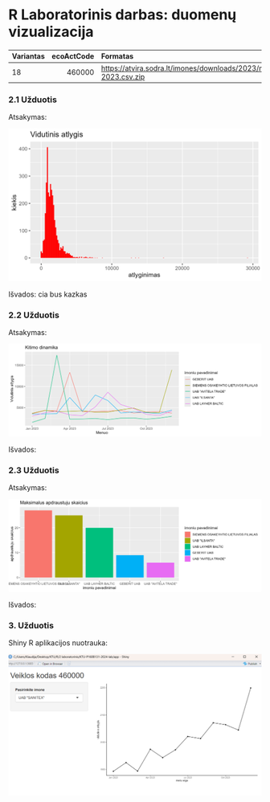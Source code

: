 # R Laboratorinis darbas: duomenų vizualizacija

|Variantas | ecoActCode|Formatas          |
|:---------|----------:|:-----------------|
|18         |     460000|https://atvira.sodra.lt/imones/downloads/2023/monthly-2023.csv.zip|


### 2.1 Užduotis

Atsakymas:

![histograma](img/pirmasgrafikas.png)

Išvados: cia bus kazkas

### 2.2 Užduotis

Atsakymas:

![atlyginimai](img/antrasGrafikas.png)

Išvados:


### 2.3 Užduotis

Atsakymas:

![apdraustieji](img/treciasgrafikas.png)

Išvados:


### 3. Užduotis

Shiny R aplikacijos nuotrauka:

![shiny app](img/shinyapp.png)
